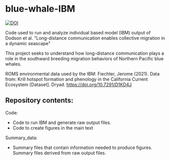 # blue-whale-IBM

[![DOI](https://zenodo.org/badge/685523396.svg)](https://zenodo.org/badge/latestdoi/685523396)

Code used to run and analyze individual based model (IBM) output of Dodson et al. "Long-distance communication enables collective migration in a dynamic seascape"

This project seeks to understand how long-distance communication plays a role in the southward breeding migration behaviors of Northern Pacific blue whales. 

ROMS environmental data used by the IBM:
Fiechter, Jerome (2021). Data from: Krill hotspot formation and phenology in the California Current Ecosystem [Dataset]. Dryad. https://doi.org/10.7291/D1KD4J


## Repository contents:
Code:
- Code to run IBM and generate raw output files.
- Code to create figures in the main text

Summary_data: 
- Summary files that contain information needed to produce figures. Summary files derived from raw output files.




